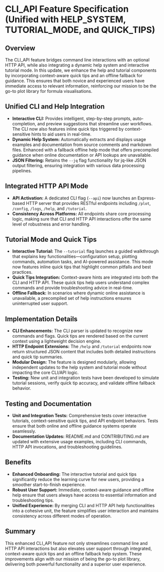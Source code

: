 # CLI_API Feature Specification (Unified with HELP_SYSTEM, TUTORIAL_MODE, and QUICK_TIPS)

## Overview
The CLI_API feature bridges command line interactions with an optional HTTP API, while also integrating a dynamic help system and interactive tutorial mode. In this update, we enhance the help and tutorial components by incorporating context-aware quick tips and an offline fallback for guidance. This ensures that both novice and experienced users have immediate access to relevant information, reinforcing our mission to be the go-to plot library for formula visualisations.

## Unified CLI and Help Integration
- **Interactive CLI:** Provides intelligent, step-by-step prompts, auto-completion, and preview suggestions that streamline user workflows. The CLI now also features inline quick tips triggered by context-sensitive hints to aid users in real-time.
- **Dynamic Help System:** Automatically extracts and displays usage examples and documentation from source comments and markdown files. Enhanced with a fallback offline help mode that offers precompiled guidance when online documentation or API lookups are unavailable.
- **JSON Filtering:** Retains the `--jq` flag functionality for jq-like JSON output filtering, ensuring integration with various data processing pipelines.

## Integrated HTTP API Mode
- **API Activation:** A dedicated CLI flag (`--api`) now launches an Express-based HTTP server that provides RESTful endpoints including `/plot`, `/config`, `/logs`, `/help`, and `/tutorial`.
- **Consistency Across Platforms:** All endpoints share core processing logic, making sure that CLI and HTTP API interactions offer the same level of robustness and error handling.

## Tutorial Mode and Quick Tips
- **Interactive Tutorial:** The `--tutorial` flag launches a guided walkthrough that explains key functionalities—configuration setup, plotting commands, automation tasks, and AI-powered assistance. This mode now features inline quick tips that highlight common pitfalls and best practices.
- **Quick Tips Integration:** Context-aware hints are integrated into both the CLI and HTTP API. These quick tips help users understand complex commands and provide troubleshooting advice in real-time.
- **Offline Fallback:** In scenarios where dynamic online assistance is unavailable, a precompiled set of help instructions ensures uninterrupted user support.

## Implementation Details
- **CLI Enhancements:** The CLI parser is updated to recognize new commands and flags. Quick tips are rendered based on the current context using a lightweight decision engine.
- **HTTP Endpoint Extensions:** The `/help` and `/tutorial` endpoints now return structured JSON content that includes both detailed instructions and quick tip summaries.
- **Modular Design:** The feature is designed modularly, allowing independent updates to the help system and tutorial mode without impacting the core CLI/API logic.
- **Testing:** New unit and integration tests have been developed to simulate tutorial sessions, verify quick tip accuracy, and validate offline fallback behavior.

## Testing and Documentation
- **Unit and Integration Tests:** Comprehensive tests cover interactive tutorials, context-sensitive quick tips, and API endpoint behaviors. Tests ensure that both online and offline guidance systems operate seamlessly.
- **Documentation Updates:** README.md and CONTRIBUTING.md are updated with extensive usage examples, including CLI commands, HTTP API invocations, and troubleshooting guidelines.

## Benefits
- **Enhanced Onboarding:** The interactive tutorial and quick tips significantly reduce the learning curve for new users, providing a smoother start-to-finish experience.
- **Robust User Support:** Immediate, context-aware guidance and offline help ensure that users always have access to essential information and troubleshooting tips.
- **Unified Experience:** By merging CLI and HTTP API help functionalities into a cohesive unit, the feature simplifies user interaction and maintains consistency across different modes of operation.

## Summary
This enhanced CLI_API feature not only streamlines command line and HTTP API interactions but also elevates user support through integrated, context-aware quick tips and an offline fallback help system. These improvements align with our mission of being the go-to plot library, delivering both powerful functionality and a superior user experience.